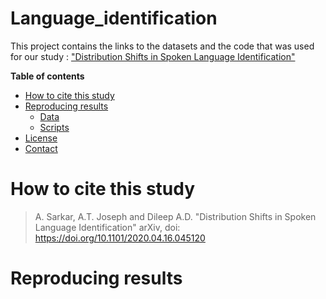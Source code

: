 # Language_identification
This project contains the links to the datasets and the code that was used for our study : ["Distribution Shifts in Spoken Language Identification"]()

**Table of contents**

* [How to cite this study](#how-to-cite-this-study)
* [Reproducing results](#reproducing-results)
  * [Data](#data)
  * [Scripts](#scripts)
* [License](#license)
* [Contact](#contact)


# How to cite this study

> A. Sarkar, A.T. Joseph and Dileep A.D. "Distribution Shifts in Spoken Language Identification" arXiv, doi: https://doi.org/10.1101/2020.04.16.045120


# Reproducing results
